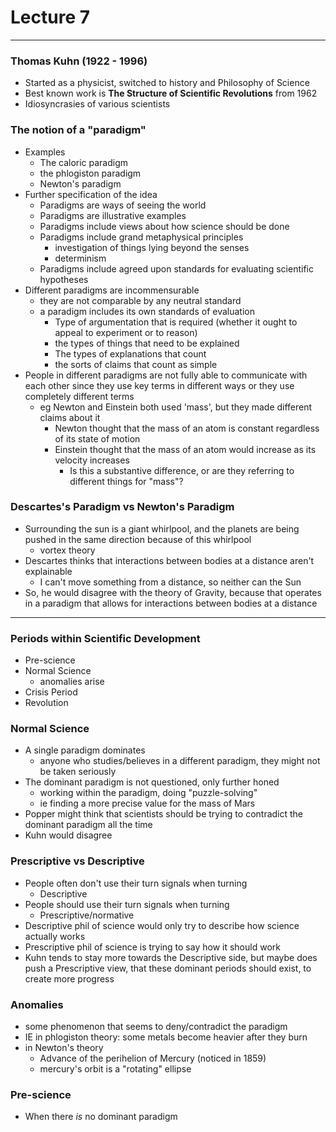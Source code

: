 <h1>Lecture 7</h1>

---

<h3>Thomas Kuhn (1922 - 1996)</h3>

  * Started as a physicist, switched to history and Philosophy of Science
  * Best known work is **The Structure of Scientific Revolutions** from 1962
  * Idiosyncrasies of various scientists

<h3>The notion of a "paradigm"</h3>

  * Examples
      - The caloric paradigm
      - the phlogiston paradigm
      - Newton's paradigm
  * Further specification of the idea
      - Paradigms are ways of seeing the world
      - Paradigms are illustrative examples
      - Paradigms include views about how science should be done
      - Paradigms include grand metaphysical principles
          + investigation of things lying beyond the senses
          + determinism
      - Paradigms include agreed upon standards for evaluating scientific hypotheses
  * Different paradigms are incommensurable
      - they are not comparable by any neutral standard
      - a paradigm includes its own standards of evaluation
          + Type of argumentation that is required (whether it ought to appeal to experiment or to reason)
          + the types of things that need to be explained
          + The types of explanations that count
          + the sorts of claims that count as simple
  * People in different paradigms are not fully able to communicate with each other since they use key terms in different ways or they use completely different terms
      - eg Newton and Einstein both used 'mass', but they made different claims about it
          + Newton thought that the mass of an atom is constant regardless of its state of motion
          + Einstein thought that the mass of an atom would increase as its velocity increases
              * Is this a substantive difference, or are they referring to different things for "mass"?


<h3>Descartes's Paradigm vs Newton's Paradigm</h3>

  * Surrounding the sun is a giant whirlpool, and the planets are being pushed in the same direction because of this whirlpool
      - vortex theory
  * Descartes thinks that interactions between bodies at a distance aren't explainable
      - I can't move something from a distance, so neither can the Sun
  * So, he would disagree with the theory of Gravity, because that operates in a paradigm that allows for interactions between bodies at a distance

---

<h3>Periods within Scientific Development</h3>

  * Pre-science
  * Normal Science
      - anomalies arise
  * Crisis Period
  * Revolution

<h3>Normal Science</h3>

  * A single paradigm dominates
      - anyone who studies/believes in a different paradigm, they might not be taken seriously
  * The dominant paradigm is not questioned, only further honed
      - working within the paradigm, doing "puzzle-solving"
      - ie finding a more precise value for the mass of Mars
  * Popper might think that scientists should be trying to contradict the dominant paradigm all the time
  * Kuhn would disagree

<h3>Prescriptive vs Descriptive</h3>

  * People often don't use their turn signals when turning
      - Descriptive
  * People should use their turn signals when turning
      - Prescriptive/normative 
  * Descriptive phil of science would only try to describe how science actually works
  * Prescriptive phil of science is trying to say how it should work
  * Kuhn tends to stay more towards the Descriptive side, but maybe does push a Prescriptive view, that these dominant periods should exist, to create more progress

<h3>Anomalies</h3>

  * some phenomenon that seems to deny/contradict the paradigm
  * IE in phlogiston theory: some metals become heavier after they burn
  * in Newton's theory
      - Advance of the perihelion of Mercury (noticed in 1859)
      - mercury's orbit is a "rotating" ellipse

<h3>Pre-science</h3>

  * When there *is* no dominant paradigm
